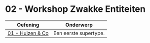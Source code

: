 # 02 - Workshop Zwakke Entiteiten

| Oefening | Onderwerp |
| ----- | ---- |
| [01 - Huizen & Co](exercises/exercise-1.md) | Een eerste supertype. |